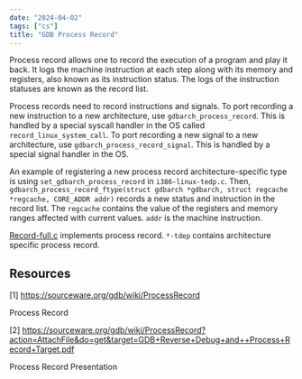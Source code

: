 ```yaml
---
date: "2024-04-02"
tags: ["cs"]
title: "GDB Process Record"
---
```


Process record allows one to record the execution of a program and play it back. It logs the machine instruction at each step along with its memory and registers, also known as its instruction status. The logs of the instruction statuses are known as the record list.

Process records need to record instructions and signals. To port recording a new instruction to a new architecture, use `gdbarch_process_record`. This is handled by a special syscall handler in the OS called `record_linux_system_call`. To port recording a new signal to a new architecture, use `gdbarch_process_record_signal`. This is handled by a special signal handler in the OS.

An example of registering a new process record architecture-specific type is using `set_gdbarch_process_record` in `i386-linux-tedp.c`. Then, `gdbarch_process_record_ftype(struct gdbarch *gdbarch, struct regcache *regcache, CORE_ADDR addr)` records a new status and instruction in the record list. The `regcache` contains the value of the registers and memory ranges affected with current values. `addr` is the machine instruction.

[Record-full.c](https://github.com/bminor/binutils-gdb/blob/master/gdb/record-full.c) implements process record. `*-tdep` contains architecture specific process record.

## Resources

<a id="1">[1]</a>
https://sourceware.org/gdb/wiki/ProcessRecord

Process Record

<a id="1">[2]</a>
https://sourceware.org/gdb/wiki/ProcessRecord?action=AttachFile&do=get&target=GDB+Reverse+Debug+and++Process+Record+Target.pdf

Process Record Presentation